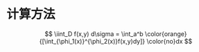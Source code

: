 计算方法
======
$$
\iint_D f(x,y) d\sigma = \int_a^b \color{orange}{[\int_{\phi_1(x)}^{\phi_2(x)}f(x,y)dy]} \color{no}dx
$$ 
